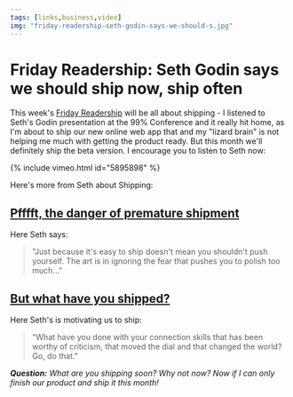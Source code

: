 ```yaml
---
tags: [links,business,video]
img: "friday-readership-seth-godin-says-we-should-s.jpg"
---
```


# Friday Readership: Seth Godin says we should ship now, ship often


This week's [Friday Readership](http://www.MichaelNozbe.com/tag/followfriday) will be all about shipping - I listened to Seth's Godin presentation at the 99% Conference and it really hit home, as I'm about to ship our new online web app that and my "lizard brain" is not helping me much with getting the product ready. But this month we'll definitely ship the beta version. I encourage you to listen to Seth now:

{% include vimeo.html id="5895898" %}

<!--More-->

Here's more from Seth about Shipping:

## [Pfffft, the danger of premature shipment](http://sethgodin.typepad.com/seths_blog/2010/05/pfffft-the-danger-of-premature-shipment.html)

Here Seth says:

> "Just because it's easy to ship doesn't mean you shouldn't push yourself. The art is in ignoring the fear that pushes you to polish too much..."

## [But what have you shipped?](http://sethgodin.typepad.com/seths_blog/2010/05/but-what-have-you-shipped.html)

Here Seth's is motivating us to ship:

> "What have you done with your connection skills that has been worthy of criticism, that moved the dial and that changed the world? Go, do that."

_**Question:** What are you shipping soon? Why not now? Now if I can only finish our product and ship it this month!_


[n]: https://michael.gratis/nozbe